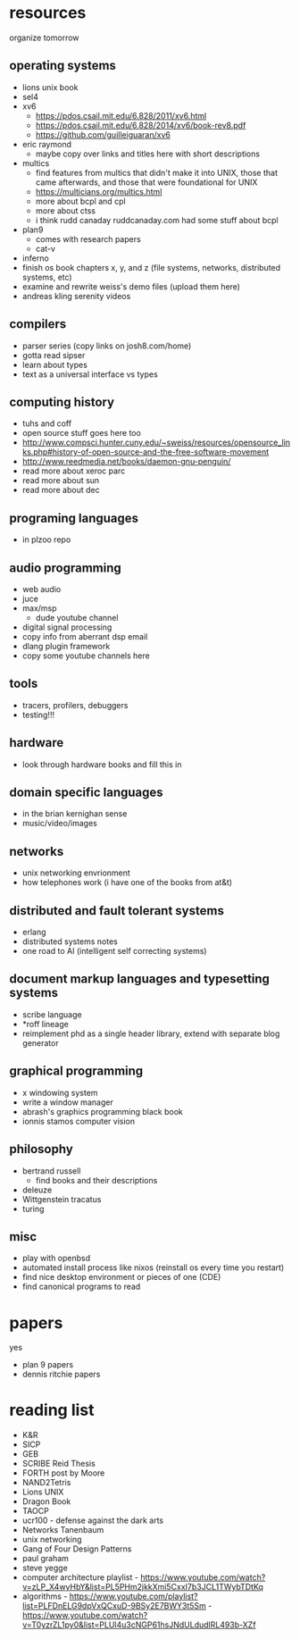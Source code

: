 # resources

organize tomorrow

## operating systems
- lions unix book
- sel4
- xv6
  + https://pdos.csail.mit.edu/6.828/2011/xv6.html
  + https://pdos.csail.mit.edu/6.828/2014/xv6/book-rev8.pdf
  + https://github.com/guilleiguaran/xv6
- eric raymond
  + maybe copy over links and titles here with short descriptions
- multics
  + find features from multics that didn't make it into UNIX, those that came afterwards, and those that were foundational for UNIX
  + https://multicians.org/multics.html
  + more about bcpl and cpl
  + more about ctss
  + i think rudd canaday ruddcanaday.com had some stuff about bcpl
- plan9
  + comes with research papers
  + cat-v
- inferno
- finish os book chapters x, y, and z (file systems, networks, distributed systems, etc)
- examine and rewrite weiss's demo files (upload them here)
- andreas kling serenity videos

## compilers
- parser series (copy links on josh8.com/home)
- gotta read sipser
- learn about types
- text as a universal interface vs types

## computing history
- tuhs and coff
- open source stuff goes here too
- http://www.compsci.hunter.cuny.edu/~sweiss/resources/opensource_links.php#history-of-open-source-and-the-free-software-movement
- http://www.reedmedia.net/books/daemon-gnu-penguin/
- read more about xeroc parc
- read more about sun
- read more about dec

## programing languages
- in plzoo repo

## audio programming
- web audio
- juce
- max/msp
  + dude youtube channel
- digital signal processing
- copy info from aberrant dsp email
- dlang plugin framework
- copy some youtube channels here
  
## tools
- tracers, profilers, debuggers
- testing!!!

## hardware
- look through hardware books and fill this in

## domain specific languages
- in the brian kernighan sense
- music/video/images

## networks
- unix networking envrionment
- how telephones work (i have one of the books from at&t)

## distributed and fault tolerant systems
- erlang
- distributed systems notes
- one road to AI (intelligent self correcting systems)

## document markup languages and typesetting systems
- scribe language
- \*roff lineage
- reimplement phd as a single header library, extend with separate blog generator

## graphical programming
- x windowing system
- write a window manager
- abrash's graphics programming black book
- ionnis stamos computer vision

## philosophy
- bertrand russell
  + find books and their descriptions
- deleuze
- Wittgenstein tracatus
- turing

## misc
- play with openbsd
- automated install process like nixos (reinstall os every time you restart)
- find nice desktop environment or pieces of one (CDE)
- find canonical programs to read

# papers
yes
- plan 9 papers
- dennis ritchie papers

# reading list
- K&R
- SICP
- GEB
- SCRIBE Reid Thesis
- FORTH post by Moore
- NAND2Tetris
- Lions UNIX
- Dragon Book
- TAOCP
- ucr100 - defense against the dark arts
- Networks Tanenbaum
- unix networking
- Gang of Four Design Patterns
- paul graham
- steve yegge
- computer architecture playlist
        - https://www.youtube.com/watch?v=zLP_X4wyHbY&list=PL5PHm2jkkXmi5CxxI7b3JCL1TWybTDtKq
- algorithms
        - https://www.youtube.com/playlist?list=PLFDnELG9dpVxQCxuD-9BSy2E7BWY3t5Sm
        - https://www.youtube.com/watch?v=T0yzrZL1py0&list=PLUl4u3cNGP61hsJNdULdudlRL493b-XZf
